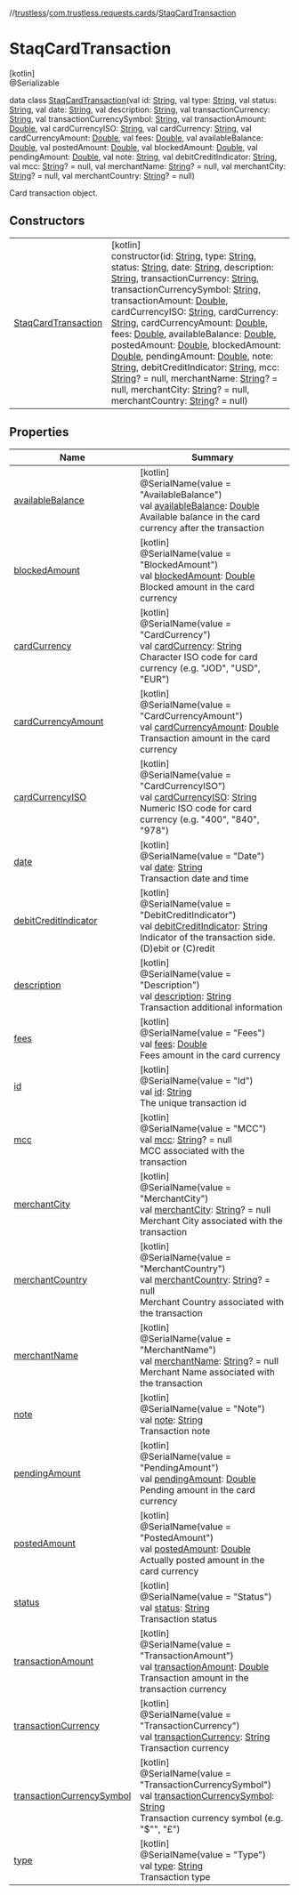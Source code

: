 //[trustless](../../../index.md)/[com.trustless.requests.cards](../index.md)/[StaqCardTransaction](index.md)

# StaqCardTransaction

[kotlin]\
@Serializable

data class [StaqCardTransaction](index.md)(val id: [String](https://kotlinlang.org/api/latest/jvm/stdlib/kotlin/-string/index.html), val type: [String](https://kotlinlang.org/api/latest/jvm/stdlib/kotlin/-string/index.html), val status: [String](https://kotlinlang.org/api/latest/jvm/stdlib/kotlin/-string/index.html), val date: [String](https://kotlinlang.org/api/latest/jvm/stdlib/kotlin/-string/index.html), val description: [String](https://kotlinlang.org/api/latest/jvm/stdlib/kotlin/-string/index.html), val transactionCurrency: [String](https://kotlinlang.org/api/latest/jvm/stdlib/kotlin/-string/index.html), val transactionCurrencySymbol: [String](https://kotlinlang.org/api/latest/jvm/stdlib/kotlin/-string/index.html), val transactionAmount: [Double](https://kotlinlang.org/api/latest/jvm/stdlib/kotlin/-double/index.html), val cardCurrencyISO: [String](https://kotlinlang.org/api/latest/jvm/stdlib/kotlin/-string/index.html), val cardCurrency: [String](https://kotlinlang.org/api/latest/jvm/stdlib/kotlin/-string/index.html), val cardCurrencyAmount: [Double](https://kotlinlang.org/api/latest/jvm/stdlib/kotlin/-double/index.html), val fees: [Double](https://kotlinlang.org/api/latest/jvm/stdlib/kotlin/-double/index.html), val availableBalance: [Double](https://kotlinlang.org/api/latest/jvm/stdlib/kotlin/-double/index.html), val postedAmount: [Double](https://kotlinlang.org/api/latest/jvm/stdlib/kotlin/-double/index.html), val blockedAmount: [Double](https://kotlinlang.org/api/latest/jvm/stdlib/kotlin/-double/index.html), val pendingAmount: [Double](https://kotlinlang.org/api/latest/jvm/stdlib/kotlin/-double/index.html), val note: [String](https://kotlinlang.org/api/latest/jvm/stdlib/kotlin/-string/index.html), val debitCreditIndicator: [String](https://kotlinlang.org/api/latest/jvm/stdlib/kotlin/-string/index.html), val mcc: [String](https://kotlinlang.org/api/latest/jvm/stdlib/kotlin/-string/index.html)? = null, val merchantName: [String](https://kotlinlang.org/api/latest/jvm/stdlib/kotlin/-string/index.html)? = null, val merchantCity: [String](https://kotlinlang.org/api/latest/jvm/stdlib/kotlin/-string/index.html)? = null, val merchantCountry: [String](https://kotlinlang.org/api/latest/jvm/stdlib/kotlin/-string/index.html)? = null)

Card transaction object.

## Constructors

| | |
|---|---|
| [StaqCardTransaction](-staq-card-transaction.md) | [kotlin]<br>constructor(id: [String](https://kotlinlang.org/api/latest/jvm/stdlib/kotlin/-string/index.html), type: [String](https://kotlinlang.org/api/latest/jvm/stdlib/kotlin/-string/index.html), status: [String](https://kotlinlang.org/api/latest/jvm/stdlib/kotlin/-string/index.html), date: [String](https://kotlinlang.org/api/latest/jvm/stdlib/kotlin/-string/index.html), description: [String](https://kotlinlang.org/api/latest/jvm/stdlib/kotlin/-string/index.html), transactionCurrency: [String](https://kotlinlang.org/api/latest/jvm/stdlib/kotlin/-string/index.html), transactionCurrencySymbol: [String](https://kotlinlang.org/api/latest/jvm/stdlib/kotlin/-string/index.html), transactionAmount: [Double](https://kotlinlang.org/api/latest/jvm/stdlib/kotlin/-double/index.html), cardCurrencyISO: [String](https://kotlinlang.org/api/latest/jvm/stdlib/kotlin/-string/index.html), cardCurrency: [String](https://kotlinlang.org/api/latest/jvm/stdlib/kotlin/-string/index.html), cardCurrencyAmount: [Double](https://kotlinlang.org/api/latest/jvm/stdlib/kotlin/-double/index.html), fees: [Double](https://kotlinlang.org/api/latest/jvm/stdlib/kotlin/-double/index.html), availableBalance: [Double](https://kotlinlang.org/api/latest/jvm/stdlib/kotlin/-double/index.html), postedAmount: [Double](https://kotlinlang.org/api/latest/jvm/stdlib/kotlin/-double/index.html), blockedAmount: [Double](https://kotlinlang.org/api/latest/jvm/stdlib/kotlin/-double/index.html), pendingAmount: [Double](https://kotlinlang.org/api/latest/jvm/stdlib/kotlin/-double/index.html), note: [String](https://kotlinlang.org/api/latest/jvm/stdlib/kotlin/-string/index.html), debitCreditIndicator: [String](https://kotlinlang.org/api/latest/jvm/stdlib/kotlin/-string/index.html), mcc: [String](https://kotlinlang.org/api/latest/jvm/stdlib/kotlin/-string/index.html)? = null, merchantName: [String](https://kotlinlang.org/api/latest/jvm/stdlib/kotlin/-string/index.html)? = null, merchantCity: [String](https://kotlinlang.org/api/latest/jvm/stdlib/kotlin/-string/index.html)? = null, merchantCountry: [String](https://kotlinlang.org/api/latest/jvm/stdlib/kotlin/-string/index.html)? = null) |

## Properties

| Name | Summary |
|---|---|
| [availableBalance](available-balance.md) | [kotlin]<br>@SerialName(value = &quot;AvailableBalance&quot;)<br>val [availableBalance](available-balance.md): [Double](https://kotlinlang.org/api/latest/jvm/stdlib/kotlin/-double/index.html)<br>Available balance in the card currency after the transaction |
| [blockedAmount](blocked-amount.md) | [kotlin]<br>@SerialName(value = &quot;BlockedAmount&quot;)<br>val [blockedAmount](blocked-amount.md): [Double](https://kotlinlang.org/api/latest/jvm/stdlib/kotlin/-double/index.html)<br>Blocked amount in the card currency |
| [cardCurrency](card-currency.md) | [kotlin]<br>@SerialName(value = &quot;CardCurrency&quot;)<br>val [cardCurrency](card-currency.md): [String](https://kotlinlang.org/api/latest/jvm/stdlib/kotlin/-string/index.html)<br>Character ISO code for card currency (e.g. &quot;JOD&quot;, &quot;USD&quot;, &quot;EUR&quot;) |
| [cardCurrencyAmount](card-currency-amount.md) | [kotlin]<br>@SerialName(value = &quot;CardCurrencyAmount&quot;)<br>val [cardCurrencyAmount](card-currency-amount.md): [Double](https://kotlinlang.org/api/latest/jvm/stdlib/kotlin/-double/index.html)<br>Transaction amount in the card currency |
| [cardCurrencyISO](card-currency-i-s-o.md) | [kotlin]<br>@SerialName(value = &quot;CardCurrencyISO&quot;)<br>val [cardCurrencyISO](card-currency-i-s-o.md): [String](https://kotlinlang.org/api/latest/jvm/stdlib/kotlin/-string/index.html)<br>Numeric ISO code for card currency (e.g. &quot;400&quot;, &quot;840&quot;, &quot;978&quot;) |
| [date](date.md) | [kotlin]<br>@SerialName(value = &quot;Date&quot;)<br>val [date](date.md): [String](https://kotlinlang.org/api/latest/jvm/stdlib/kotlin/-string/index.html)<br>Transaction date and time |
| [debitCreditIndicator](debit-credit-indicator.md) | [kotlin]<br>@SerialName(value = &quot;DebitCreditIndicator&quot;)<br>val [debitCreditIndicator](debit-credit-indicator.md): [String](https://kotlinlang.org/api/latest/jvm/stdlib/kotlin/-string/index.html)<br>Indicator of the transaction side. (D)ebit or (C)redit |
| [description](description.md) | [kotlin]<br>@SerialName(value = &quot;Description&quot;)<br>val [description](description.md): [String](https://kotlinlang.org/api/latest/jvm/stdlib/kotlin/-string/index.html)<br>Transaction additional information |
| [fees](fees.md) | [kotlin]<br>@SerialName(value = &quot;Fees&quot;)<br>val [fees](fees.md): [Double](https://kotlinlang.org/api/latest/jvm/stdlib/kotlin/-double/index.html)<br>Fees amount in the card currency |
| [id](id.md) | [kotlin]<br>@SerialName(value = &quot;Id&quot;)<br>val [id](id.md): [String](https://kotlinlang.org/api/latest/jvm/stdlib/kotlin/-string/index.html)<br>The unique transaction id |
| [mcc](mcc.md) | [kotlin]<br>@SerialName(value = &quot;MCC&quot;)<br>val [mcc](mcc.md): [String](https://kotlinlang.org/api/latest/jvm/stdlib/kotlin/-string/index.html)? = null<br>MCC associated with the transaction |
| [merchantCity](merchant-city.md) | [kotlin]<br>@SerialName(value = &quot;MerchantCity&quot;)<br>val [merchantCity](merchant-city.md): [String](https://kotlinlang.org/api/latest/jvm/stdlib/kotlin/-string/index.html)? = null<br>Merchant City associated with the transaction |
| [merchantCountry](merchant-country.md) | [kotlin]<br>@SerialName(value = &quot;MerchantCountry&quot;)<br>val [merchantCountry](merchant-country.md): [String](https://kotlinlang.org/api/latest/jvm/stdlib/kotlin/-string/index.html)? = null<br>Merchant Country associated with the transaction |
| [merchantName](merchant-name.md) | [kotlin]<br>@SerialName(value = &quot;MerchantName&quot;)<br>val [merchantName](merchant-name.md): [String](https://kotlinlang.org/api/latest/jvm/stdlib/kotlin/-string/index.html)? = null<br>Merchant Name associated with the transaction |
| [note](note.md) | [kotlin]<br>@SerialName(value = &quot;Note&quot;)<br>val [note](note.md): [String](https://kotlinlang.org/api/latest/jvm/stdlib/kotlin/-string/index.html)<br>Transaction note |
| [pendingAmount](pending-amount.md) | [kotlin]<br>@SerialName(value = &quot;PendingAmount&quot;)<br>val [pendingAmount](pending-amount.md): [Double](https://kotlinlang.org/api/latest/jvm/stdlib/kotlin/-double/index.html)<br>Pending amount in the card currency |
| [postedAmount](posted-amount.md) | [kotlin]<br>@SerialName(value = &quot;PostedAmount&quot;)<br>val [postedAmount](posted-amount.md): [Double](https://kotlinlang.org/api/latest/jvm/stdlib/kotlin/-double/index.html)<br>Actually posted amount in the card currency |
| [status](status.md) | [kotlin]<br>@SerialName(value = &quot;Status&quot;)<br>val [status](status.md): [String](https://kotlinlang.org/api/latest/jvm/stdlib/kotlin/-string/index.html)<br>Transaction status |
| [transactionAmount](transaction-amount.md) | [kotlin]<br>@SerialName(value = &quot;TransactionAmount&quot;)<br>val [transactionAmount](transaction-amount.md): [Double](https://kotlinlang.org/api/latest/jvm/stdlib/kotlin/-double/index.html)<br>Transaction amount in the transaction currency |
| [transactionCurrency](transaction-currency.md) | [kotlin]<br>@SerialName(value = &quot;TransactionCurrency&quot;)<br>val [transactionCurrency](transaction-currency.md): [String](https://kotlinlang.org/api/latest/jvm/stdlib/kotlin/-string/index.html)<br>Transaction currency |
| [transactionCurrencySymbol](transaction-currency-symbol.md) | [kotlin]<br>@SerialName(value = &quot;TransactionCurrencySymbol&quot;)<br>val [transactionCurrencySymbol](transaction-currency-symbol.md): [String](https://kotlinlang.org/api/latest/jvm/stdlib/kotlin/-string/index.html)<br>Transaction currency symbol (e.g. &quot;$&quot;&quot;, &quot;£&quot;) |
| [type](type.md) | [kotlin]<br>@SerialName(value = &quot;Type&quot;)<br>val [type](type.md): [String](https://kotlinlang.org/api/latest/jvm/stdlib/kotlin/-string/index.html)<br>Transaction type |
